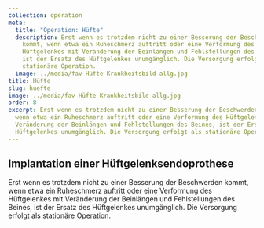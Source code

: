 ```yaml
---
collection: operation
meta:
  title: "Operation: Hüfte"
  description: Erst wenn es trotzdem nicht zu einer Besserung der Beschwerden
    kommt, wenn etwa ein Ruheschmerz auftritt oder eine Verformung des
    Hüftgelenkes mit Veränderung der Beinlängen und Fehlstellungen des Beines,
    ist der Ersatz des Hüftgelenkes unumgänglich. Die Versorgung erfolgt als
    stationäre Operation.
  image: ../media/fav Hüfte Krankheitsbild allg.jpg
title: Hüfte
slug: huefte
image: ../media/fav Hüfte Krankheitsbild allg.jpg
order: 8
excerpt: Erst wenn es trotzdem nicht zu einer Besserung der Beschwerden kommt,
  wenn etwa ein Ruheschmerz auftritt oder eine Verformung des Hüftgelenkes mit
  Veränderung der Beinlängen und Fehlstellungen des Beines, ist der Ersatz des
  Hüftgelenkes unumgänglich. Die Versorgung erfolgt als stationäre Operation.
---
```

## Implantation einer Hüftgelenksendoprothese 

Erst wenn es trotzdem nicht zu einer Besserung der Beschwerden kommt, wenn etwa ein Ruheschmerz auftritt oder eine Verformung des Hüftgelenkes mit Veränderung der Beinlängen und Fehlstellungen des Beines, ist der Ersatz des Hüftgelenkes unumgänglich. Die Versorgung erfolgt als stationäre Operation.